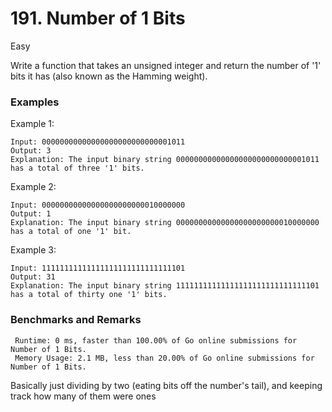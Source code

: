 # 191. Number of 1 Bits

Easy

Write a function that takes an unsigned integer and return the number of '1' bits it has (also known as the Hamming weight).


### Examples

Example 1:

```
Input: 00000000000000000000000000001011
Output: 3
Explanation: The input binary string 00000000000000000000000000001011 has a total of three '1' bits.
```

Example 2:
```
Input: 00000000000000000000000010000000
Output: 1
Explanation: The input binary string 00000000000000000000000010000000 has a total of one '1' bit.
```

Example 3:
```
Input: 11111111111111111111111111111101
Output: 31
Explanation: The input binary string 11111111111111111111111111111101 has a total of thirty one '1' bits.
```

### Benchmarks and Remarks

```
 Runtime: 0 ms, faster than 100.00% of Go online submissions for Number of 1 Bits.
 Memory Usage: 2.1 MB, less than 20.00% of Go online submissions for Number of 1 Bits.
```

Basically just dividing by two (eating bits off the number's tail), and keeping track how many of them were ones
